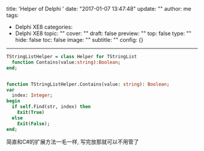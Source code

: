 title: 'Helper of Delphi '
date: "2017-01-07 13:47:48"
update: ""
author: me
tags:
- Delphi XE8
categories:
- Delphi XE8
topic: ""
cover: ""
draft: false
preview: ""
top: false
type: ""
hide: false
toc: false
image: ""
subtitle: ""
config: {}


---



```pascal
TStringListHelper = class Helper for TStringList
  function Contains(value:string):Boolean;
end;


function TStringListHelper.Contains(value: string): Boolean;
var
  index: Integer;
begin
  if self.Find(str, index) then
    Exit(True)
  else
    Exit(False);
end;
```

简直和C#的扩展方法一毛一样, 写完放那就可以不用管了
